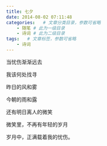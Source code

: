 ```yaml
---
title: 七夕
date: 2014-08-02 07:11:48
categories:   # 文章分类目录，参数可省略
    - 随笔 # 此为一级目录
    - 诗词 # 此为二级目录
tags:   # 文章标签，参数可省略
    - 诗词
---
```

当忧伤渐渐远去

我该何处找寻

昨日的风和雾

今朝的雨和露

还有明日离人的微笑

微笑里，不再有年轻的岁月

岁月中，正满载着我的忧伤。
